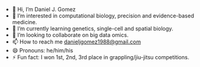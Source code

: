 - 👋 Hi, I’m Daniel J. Gomez
- 👀 I’m interested in computational biology, precision and evidence-based medicine.
- 🌱 I’m currently learning genetics, single-cell and spatial biology.
- 💞️ I’m looking to collaborate on big data omics.
- 📫 How to reach me danieljgomez1988@gmail.com
- 😄 Pronouns: he/him/his
- ⚡ Fun fact: I won 1st, 2nd, 3rd place in grappling/jiu-jitsu competitions. 

<!---
gomez-santos/gomez-santos is a ✨ special ✨ repository because its `README.md` (this file) appears on your GitHub profile.
You can click the Preview link to take a look at your changes.
--->
